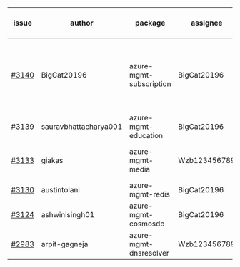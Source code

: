 | issue | author | package | assignee | bot advice | created date of issue | target release date | date from target |
| ------ | ------ | ------ | ------ | ------ | ------ | ------ | :-----: |
| [#3140](https://github.com/Azure/sdk-release-request/issues/3140) | BigCat20196 | azure-mgmt-subscription | BigCat20196 | new version is 0.0.0, please check base branch! | 09-05 | 09-19 |  |
| [#3139](https://github.com/Azure/sdk-release-request/issues/3139) | sauravbhattacharya001 | azure-mgmt-education | BigCat20196 |  | 09-02 | 10-17 |  |
| [#3133](https://github.com/Azure/sdk-release-request/issues/3133) | giakas | azure-mgmt-media | Wzb123456789 | close to release date.  | 09-01 | 09-06 | 0 |
| [#3130](https://github.com/Azure/sdk-release-request/issues/3130) | austintolani | azure-mgmt-redis | BigCat20196 |  | 08-30 | 09-01 |  |
| [#3124](https://github.com/Azure/sdk-release-request/issues/3124) | ashwinisingh01 | azure-mgmt-cosmosdb | BigCat20196 |  | 08-29 | 09-02 |  |
| [#2983](https://github.com/Azure/sdk-release-request/issues/2983) | arpit-gagneja | azure-mgmt-dnsresolver | Wzb123456789 |  | 07-05 | 09-30 |  |
